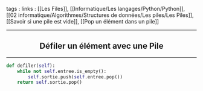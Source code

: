 tags : 
links : [[Les Files]], [[Informatique/Les langages/Python/Python]], [[02 informatique/Algorithmes/Structures de données/Les piles/Les Piles]], [[Savoir si une pile est vide]], [[Pop un élément dans un pile]]

****

<h2 style="text-align: center;"> Défiler un élément avec une Pile </h2>

****


```python
def defiler(self):
	while not self.entree.is_empty():
		self.sortie.push(self.entree.pop())
	return self.sortie.pop()
```